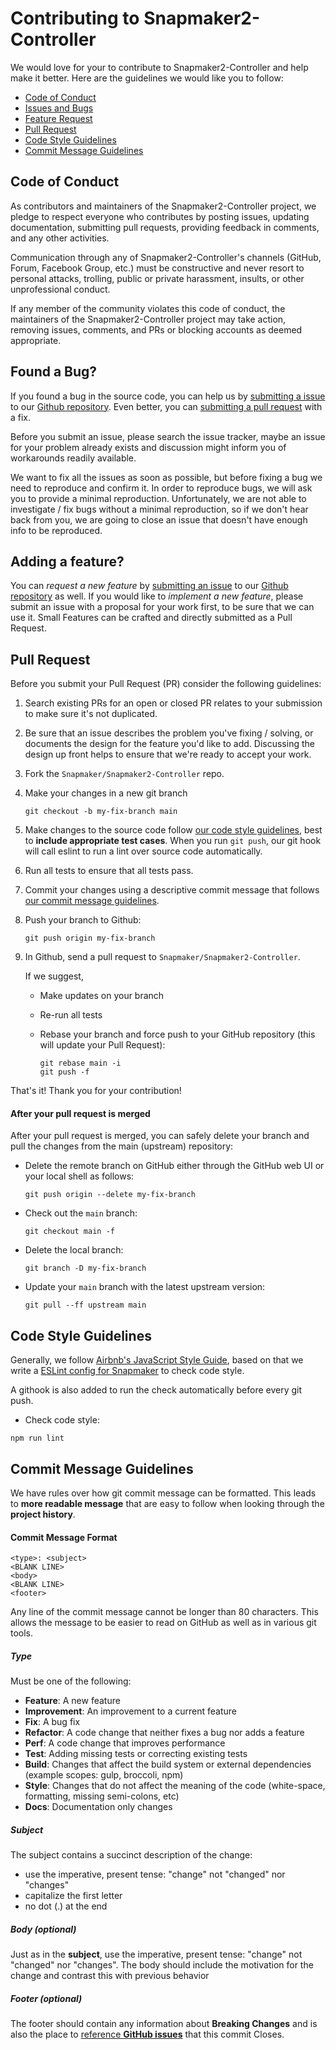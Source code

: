 # Contributing to Snapmaker2-Controller

We would love for your to contribute to Snapmaker2-Controller and help make it better.
Here are the guidelines we would like you to follow:

- [Code of Conduct](#coc)
- [Issues and Bugs](#issue)
- [Feature Request](#feature)
- [Pull Request](#pr)
- [Code Style Guidelines](#code)
- [Commit Message Guidelines](#commit)


## <a name="coc"></a> Code of Conduct

As contributors and maintainers of the Snapmaker2-Controller project, we pledge to respect everyone who contributes by posting issues, updating documentation, submitting pull requests, providing feedback in comments, and any other activities.

Communication through any of Snapmaker2-Controller's channels (GitHub, Forum, Facebook Group, etc.) must be constructive and never resort to personal attacks, trolling, public or private harassment, insults, or other unprofessional conduct.

If any member of the community violates this code of conduct, the maintainers of the Snapmaker2-Controller project may take action, removing issues, comments, and PRs or blocking accounts as deemed appropriate.

## <a name="issue"></a> Found a Bug?

If you found a bug in the source code, you can help us by [submitting a issue](https://github.com/Snapmaker/Snapmaker2-Controller/issues/new) to our [Github repository](https://github.com/Snapmaker/Snapmaker2-Controller).
Even better, you can [submitting a pull request](#pr) with a fix.

Before you submit an issue, please search the issue tracker, maybe an issue for your problem already exists and discussion might inform you of workarounds readily available.

We want to fix all the issues as soon as possible, but before fixing a bug we need to reproduce and confirm it.
In order to reproduce bugs, we will ask you to provide a minimal reproduction.
Unfortunately, we are not able to investigate / fix bugs without a minimal reproduction, so if we don't hear back from you, we are going to close an issue that doesn't have enough info to be reproduced.

## <a name="feature"></a> Adding a feature?

You can *request a new feature* by [submitting an issue](https://github.com/Snapmaker/Snapmaker2-Controller/issues/new) to our [Github repository](https://github.com/Snapmaker/Snapmaker2-Controller) as well.
If you would like to *implement a new feature*, please submit an issue with a proposal for your work first, to be sure that we can use it.
Small Features can be crafted and directly submitted as a Pull Request.

## <a name="pr"></a> Pull Request

Before you submit your Pull Request (PR) consider the following guidelines:

1. Search existing PRs for an open or closed PR relates to your submission to make sure it's not duplicated.
2. Be sure that an issue describes the problem you've fixing / solving, or documents the design for the feature you'd like to add.
Discussing the design up front helps to ensure that we're ready to accept your work.
3. Fork the `Snapmaker/Snapmaker2-Controller` repo.
4. Make your changes in a new git branch
    ```
    git checkout -b my-fix-branch main
    ```
5. Make changes to the source code follow [our code style guidelines](#code), best to **include appropriate test cases**.
When you run `git push`, our git hook will call eslint to run a lint over source code automatically.
6. Run all tests to ensure that all tests pass.
7. Commit your changes using a descriptive commit message that follows [our commit message guidelines](#commit).
8. Push your branch to Github:

    ```
    git push origin my-fix-branch
    ```
9. In Github, send a pull request to `Snapmaker/Snapmaker2-Controller`.

   If we suggest,

   - Make updates on your branch
   - Re-run all tests
   - Rebase your branch and force push to your GitHub repository (this will update your Pull Request):

     ```
     git rebase main -i
     git push -f
     ```

That's it! Thank you for your contribution!

#### After your pull request is merged

After your pull request is merged, you can safely delete your branch and pull the changes from the main (upstream) repository:

- Delete the remote branch on GitHub either through the GitHub web UI or your local shell as follows:

  ```
  git push origin --delete my-fix-branch
  ```

- Check out the `main` branch:

  ```
  git checkout main -f
  ```

- Delete the local branch:

  ```
  git branch -D my-fix-branch
  ```

- Update your `main` branch with the latest upstream version:

  ```
  git pull --ff upstream main
  ```

## <a name="code"></a> Code Style Guidelines

Generally, we follow [Airbnb's JavaScript Style Guide](https://github.com/airbnb/javascript), based
on that we write a [ESLint config for Snapmaker](https://github.com/Snapmaker/eslint-config-snapmaker)
to check code style.

A githook is also added to run the check automatically before every git push.

- Check code style:

```
npm run lint
```

## <a name="commit"></a> Commit Message Guidelines

We have rules over how git commit message can be formatted. This leads to **more readable message**
that are easy to follow when looking through the **project history**.

#### Commit Message Format

```
<type>: <subject>
<BLANK LINE>
<body>
<BLANK LINE>
<footer>
```

Any line of the commit message cannot be longer than 80 characters. This allows the message to be
easier to read on GitHub as well as in various git tools.

##### Type

Must be one of the following:

- **Feature**: A new feature
- **Improvement**: An improvement to a current feature
- **Fix**: A bug fix
- **Refactor**: A code change that neither fixes a bug nor adds a feature
- **Perf**: A code change that improves performance
- **Test**: Adding missing tests or correcting existing tests
- **Build**: Changes that affect the build system or external dependencies (example scopes: gulp, broccoli, npm)
- **Style**: Changes that do not affect the meaning of the code (white-space, formatting, missing semi-colons, etc)
- **Docs**: Documentation only changes

##### Subject

The subject contains a succinct description of the change:

- use the imperative, present tense: "change" not "changed" nor "changes"
- capitalize the first letter
- no dot (.) at the end

##### Body (optional)

Just as in the **subject**, use the imperative, present tense: "change" not "changed" nor "changes".
The body should include the motivation for the change and contrast this with previous behavior

##### Footer (optional)

The footer should contain any information about **Breaking Changes** and is also the place to
[reference **GitHub issues**](https://help.github.com/en/github/managing-your-work-on-github/linking-a-pull-request-to-an-issue)
that this commit Closes.
